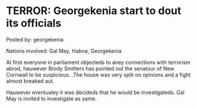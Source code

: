 # TERROR: Georgekenia start to dout its officials

Posted by: georgekenia

Nations involved: Gal May, Habna, Georgekenia

At first everyone in parliament objecteds to aney connections with terrorism abrod, hauwever Brody Smitters has pointed out the senatour of New Cornwall to be suspicious...The house was very split on opinions and a fight almost breaked aut.

Hauwever eventualey it was decideds that he would be investigateds. Gal May is invited to investigate as same.